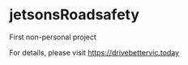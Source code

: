 # jetsonsRoadsafety
First non-personal project

For details, please visit https://drivebettervic.today
